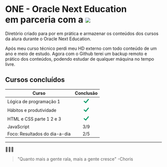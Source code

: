 # ONE - Oracle Next Education <div> em parceria com a <img src="https://cursos.alura.com.br/assets/images/logos/logo-alura.svg" width="50"></div>

Diretório criado para por em prática e armazenar os conteúdos dos cursos da alura durante o Oracle Next Education.

Após meu curso técnico perdi meu HD externo com todo conteúdo de um ano e meio de estudo. Agora com o Github terei um backup remoto e prático dos conteúdos, podendo estudar de qualquer máquina no tempo livre.

## Cursos concluídos 

| **Curso**                   | **Conclusão** |
|-------------------------|:--------------:|
| Lógica de programação 1       | ![check](img/check.png)|
| Hábitos e produtividade       | ![check](img/check.png)|
| HTML e CSS parte 1 2 e 3      | ![check](img/check.png)|
| JavaScript                    | 3/9                    |
| Foco: Resultados do dia-a-dia | 2/5                    |



___
🥚🥓🍳

> "Quanto mais a gente rala, mais a gente cresce" -Choris